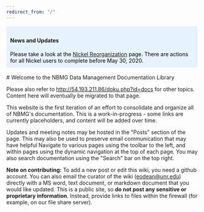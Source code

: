 ```yaml
---
redirect_from: "/"
---
```



<div style="background-color: #e7f2ff ; padding: 10px; border: 0px; border-radius:5px;">
<h4 style="align: center">News and Updates</h4>
<span style="color: black"> Please take a look at the <a href="{{ '/file_system.html' | relative_url }}">Nickel Reorganization</a> page. There are actions for all Nickel users to complete before May 30, 2020.</span>
</div>

<br/>
# Welcome to the NBMG Data Management Documentation Library

Please also refer to http://54.193.211.86/doku.php?id=docs for other topics. Content here will eventually be migrated to that page.

This website is the first iteration of an effort to consolidate and organize all of NBMG's documentation. This is a work-in-progress - some links are currently placeholders, and content will be added over time.

Updates and meeting notes may be hosted in the "Posts" section of the page. This may also be used to preserve email communication that may have helpful Navigate to various pages using the toolbar to the left, and within pages using the dynamic navigation at the top of each page. You may also search documentation using the "Search" bar on the top right.

**Note on contributing:**
To add a new post or edit this wiki, you need a github account. You can also email the curator of the wiki (eodean@unr.edu) directly with a MS word, text document, or markdown document that you would like updated. This is a public site, so **do not post any sensitive or proprietary information**. Instead, provide links to files within the firewall (for example, on our file share server).
